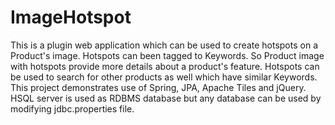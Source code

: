 ImageHotspot
============
This is a plugin web application which can be used to create hotspots on a Product's image. Hotspots can been tagged to Keywords. So Product image with hotspots provide more details about a product's feature. Hotspots can be used to search for other products as well which have similar Keywords. This project demonstrates use of Spring, JPA, Apache Tiles and jQuery. HSQL server is used as RDBMS database but any database can be used by modifying jdbc.properties file.